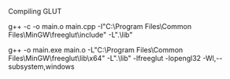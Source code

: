 Compiling GLUT

g++ -c -o main.o main.cpp -I"C:\Program Files\Common Files\MinGW\freeglut\include" -L".\lib"
  
g++ -o main.exe main.o -L"C:\Program Files\Common Files\MinGW\freeglut\lib\x64" -L".\lib" -lfreeglut -lopengl32 -Wl,--subsystem,windows
